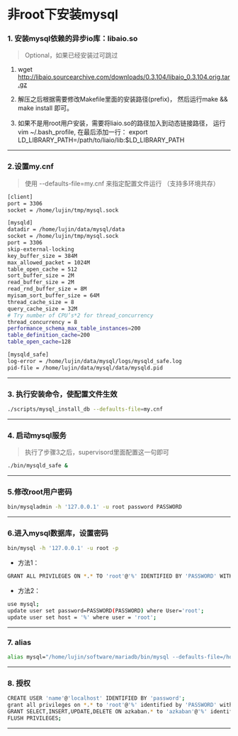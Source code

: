 非root下安装mysql
=====

### 1. 安装mysql依赖的异步io库：libaio.so

> Optional，如果已经安装过可跳过

1. wget http://libaio.sourcearchive.com/downloads/0.3.104/libaio_0.3.104.orig.tar.gz

2. 解压之后根据需要修改Makefile里面的安装路径(prefix)， 然后运行make && make install 即可。
3. 如果不是用root用户安装，需要将liaio.so的路径加入到动态链接路径， 运行 vim ~/.bash_profile, 在最后添加一行：
export LD_LIBRARY_PATH=/path/to/liaio/lib:$LD_LIBRARY_PATH
- - -

### 2.设置my.cnf

> 使用 --defaults-file=my.cnf 来指定配置文件运行 （支持多环境共存）

```bash
[client]
port = 3306
socket = /home/lujin/tmp/mysql.sock

[mysqld]
datadir = /home/lujin/data/mysql/data
socket = /home/lujin/tmp/mysql.sock
port = 3306
skip-external-locking
key_buffer_size = 384M
max_allowed_packet = 1024M
table_open_cache = 512
sort_buffer_size = 2M
read_buffer_size = 2M
read_rnd_buffer_size = 8M
myisam_sort_buffer_size = 64M
thread_cache_size = 8
query_cache_size = 32M
# Try number of CPU’s*2 for thread_concurrency
thread_concurrency = 8
performance_schema_max_table_instances=200
table_definition_cache=200
table_open_cache=128

[mysqld_safe]
log-error = /home/lujin/data/mysql/logs/mysqld_safe.log
pid-file = /home/lujin/data/mysql/data/mysqld.pid
```
- - -

### 3. 执行安装命令，使配置文件生效

```bash
./scripts/mysql_install_db --defaults-file=my.cnf
```
- - -

### 4. 启动mysql服务

> 执行了步骤3之后，supervisord里面配置这一句即可
```bash
./bin/mysqld_safe &
```
- - -

### 5.修改root用户密码

```bash
bin/mysqladmin -h '127.0.0.1' -u root password PASSWORD
```
- - -

### 6.进入mysql数据库，设置密码

```bash
bin/mysql -h '127.0.0.1' -u root -p
```

* 方法1：
```bash
GRANT ALL PRIVILEGES ON *.* TO 'root'@'%' IDENTIFIED BY 'PASSWORD' WITH GRANT OPTION;
```

* 方法2：
```bash
use mysql;
update user set password=PASSWORD(PASSWORD) where User='root';
update user set host = '%' where user = 'root';
```
- - -

### 7. alias

```bash
alias mysql="/home/lujin/software/mariadb/bin/mysql --defaults-file=/home/lujin/software/mariadb/my.cnf"
```
- - -

### 8. 授权

```bash
CREATE USER 'name'@'localhost' IDENTIFIED BY 'password';
grant all privileges on *.* to 'root'@'%' identified by 'PASSWORD' with grant option;
GRANT SELECT,INSERT,UPDATE,DELETE ON azkaban.* to 'azkaban'@'%' identified by 'PASSWORD' WITH GRANT OPTION;
FLUSH PRIVILEGES;
```
- - -

